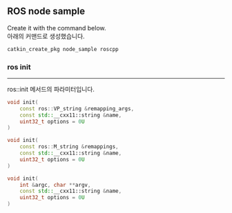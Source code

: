 ## ROS node sample

Create it with the command below.   
아래의 커맨드로 생성했습니다.

```cpp
catkin_create_pkg node_sample roscpp
```

### ros init

___

ros::init 메서드의 파라미터입니다.

```cpp
void init(
    const ros::VP_string &remapping_args,   
    const std::__cxx11::string &name,   
    uint32_t options = 0U
)
```

```cpp
void init(
    const ros::M_string &remappings,
    const std::__cxx11::string &name,
    uint32_t options = 0U
)
```

```cpp
void init(
    int &argc, char **argv,
    const std::__cxx11::string &name,
    uint32_t options = 0U
)
```
